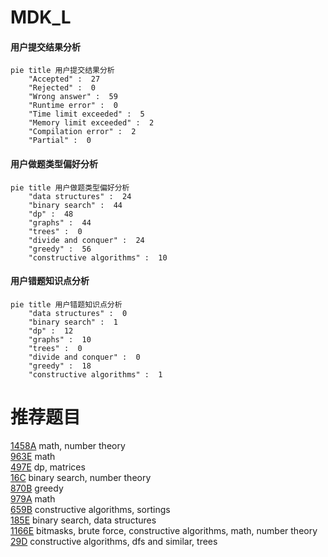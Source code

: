 # MDK_L

<!-- tabs:start -->



#### **用户提交结果分析**

```mermaid
pie title 用户提交结果分析
    "Accepted" :  27
    "Rejected" :  0
    "Wrong answer" :  59
    "Runtime error" :  0
    "Time limit exceeded" :  5
    "Memory limit exceeded" :  2
    "Compilation error" :  2
    "Partial" :  0
```

#### **用户做题类型偏好分析**

```mermaid
pie title 用户做题类型偏好分析
    "data structures" :  24
    "binary search" :  44
    "dp" :  48
    "graphs" :  44
    "trees" :  0
    "divide and conquer" :  24
    "greedy" :  56
    "constructive algorithms" :  10
```
#### **用户错题知识点分析**

```mermaid
pie title 用户错题知识点分析
    "data structures" :  0
    "binary search" :  1
    "dp" :  12
    "graphs" :  10
    "trees" :  0
    "divide and conquer" :  0
    "greedy" :  18
    "constructive algorithms" :  1
```



<!-- tabs:end -->
# 推荐题目
[1458A](https://codeforces.com/contest/1458/problem/A)		math,
                        number theory		  
[963E](https://codeforces.com/contest/963/problem/E)		math		  
[497E](https://codeforces.com/contest/497/problem/E)		dp,
                        matrices		  
[16C](https://codeforces.com/contest/16/problem/C)		binary search,
                        number theory		  
[870B](https://codeforces.com/contest/870/problem/B)		greedy		  
[979A](https://codeforces.com/contest/979/problem/A)		math		  
[659B](https://codeforces.com/contest/659/problem/B)		constructive algorithms,
                        sortings		  
[185E](https://codeforces.com/contest/185/problem/E)		binary search,
                        data structures		  
[1166E](https://codeforces.com/contest/1166/problem/E)		bitmasks,
                        brute force,
                        constructive algorithms,
                        math,
                        number theory		  
[29D](https://codeforces.com/contest/29/problem/D)		constructive algorithms,
                        dfs and similar,
                        trees		  
